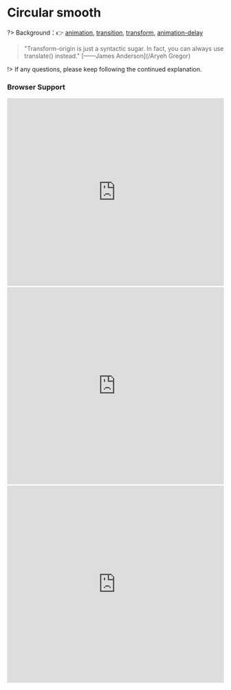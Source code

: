 
# Circular smooth

?> Background：:point_right: [animation](https://developer.mozilla.org/zh-CN/docs/Web/CSS/animation), [transition](https://developer.mozilla.org/zh-CN/docs/Web/CSS/transition), [transform](https://developer.mozilla.org/zh-CN/docs/Web/CSS/transform), [animation-delay](https://developer.mozilla.org/zh-CN/docs/Web/CSS/animation-delay)

> "Transform-origin is just a syntactic sugar. In fact, you can always use translate() instead." [——James Anderson](/Aryeh Gregor)

<vuep template="#circular-smooth_tlp"></vuep>

<script v-pre type="text/x-template" id="circular-smooth_tlp">
<style>
  main {
    width: 100%; height: 529px;
    display: flex;
    flex-direction: column;
    align-items: center;
  }
  .path {
    width: 300px; height: 300px;
    border-radius: 50%;
    margin: 100px auto;
    position: relative;
    display: flex;
    border: 1px solid #b4a078;
  }
  .logo {
    width: 52px;
    margin: auto;
    background: #FFF;
  }
  .avatar {
    width: 50px;
    position: absolute;
    top: 124px; left: 124px;
    animation: circular-smooth-spin 7.5s infinite linear;
    animation-play-state: running;
  }
  .avatar > span {
    font-weight: 500;
    position: absolute;
    white-space: nowrap;
    top: -50%; left: 50%;
    padding: 3px 12px;
    opacity: 0;
    transform: scale(0);
    transition: opacity, transform .8s;
    transform-origin: 0 bottom;
  }
  .avatar > img {
    width: inherit;
    border-radius: 50%;
    overflow: hidden;
  }
  .path:hover .avatar {
    animation-play-state: paused;
  }
  
  .path:hover .avatar > span {
    opacity: 1;
    transform: scale(1);
    transition: opacity, transform .8s;
  }
  .avatar:nth-of-type(2){
    animation-delay: -1.5s;
  }

  .avatar:nth-of-type(3){
    animation-delay: -3s;
  }

  .avatar:nth-of-type(4){
    animation-delay: -4.5s;
  }

  .avatar:nth-of-type(5){
    animation-delay: -6s;
  }
  @keyframes circular-smooth-spin {
    from {
      transform: rotate(0turn) translateY(-124px) rotate(1turn)
    }
    to {
      opacity: 1;
      transform: rotate(1turn) translateY(-124px) rotate(0turn)
    }
  }
</style>
<template>
  <main class="main">
    <div class="path">
      <img class="logo" src="./static/vue-logo.png" />
      <div class="avatar">
        <span>Evan You</span>
        <img src="./static/Evan.jpeg"/>
      </div>
      <div class="avatar">
        <span>Damian Dulisz</span>
        <img src="./static/Dulisz.jpeg"/>
      </div>
      <div class="avatar">
        <span>defcc</span>
        <img src="./static/defcc.png"/>
      </div>
      <div class="avatar">
        <span>Edd Yerburgh</span>
        <img src="./static/Yerburgh.png"/>
      </div>
      <div class="avatar">
        <span>Sarah Drasner</span>
        <img src="./static/Drasner.jpeg"/>
      </div>
    </div>
  </main>
</template>
<script>
</script>
</script>

!> If any questions, please keep following the continued explanation.

### Browser Support

<iframe
  width="100%"
  height="436px"
  frameborder="0"
  src="https://caniuse.bitsofco.de/embed/index.html?feat=css-animation&amp;periods=future_1,current,past_1,past_2,past_3&amp;accessible-colours=false">
</iframe>

<iframe
  width="100%"
  height="458px"
  frameborder="0"
  src="https://caniuse.bitsofco.de/embed/index.html?feat=transforms2d&amp;periods=future_1,current,past_1,past_2,past_3&amp;accessible-colours=false">
</iframe>

<iframe
  width="100%"
  height="458px"
  frameborder="0"
  src="https://caniuse.bitsofco.de/embed/index.html?feat=css-transitions&amp;periods=future_1,current,past_1,past_2,past_3&amp;accessible-colours=false">
</iframe>

